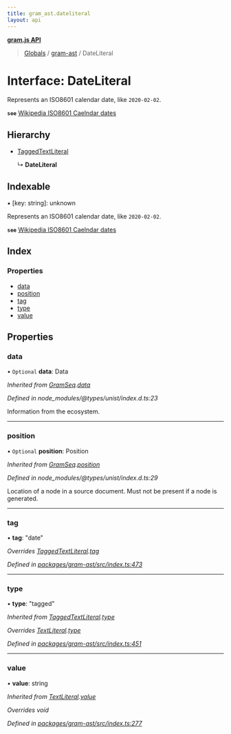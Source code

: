 ```yaml
---
title: gram_ast.dateliteral
layout: api
---
```


**[gram.js API](../README.md)**

> [Globals](../globals.md) / [gram-ast](../modules/gram_ast.md) / DateLiteral

# Interface: DateLiteral

Represents an ISO8601 calendar date, like `2020-02-02`.

**`see`** [Wikipedia ISO8601 Caelndar dates](https://en.wikipedia.org/wiki/ISO_8601#Calendar_dates)

## Hierarchy

* [TaggedTextLiteral](gram_ast.taggedtextliteral.md)

  ↳ **DateLiteral**

## Indexable

▪ [key: string]: unknown

Represents an ISO8601 calendar date, like `2020-02-02`.

**`see`** [Wikipedia ISO8601 Caelndar dates](https://en.wikipedia.org/wiki/ISO_8601#Calendar_dates)

## Index

### Properties

* [data](gram_ast.dateliteral.md#data)
* [position](gram_ast.dateliteral.md#position)
* [tag](gram_ast.dateliteral.md#tag)
* [type](gram_ast.dateliteral.md#type)
* [value](gram_ast.dateliteral.md#value)

## Properties

### data

• `Optional` **data**: Data

*Inherited from [GramSeq](gram_ast.gramseq.md).[data](gram_ast.gramseq.md#data)*

*Defined in node_modules/@types/unist/index.d.ts:23*

Information from the ecosystem.

___

### position

• `Optional` **position**: Position

*Inherited from [GramSeq](gram_ast.gramseq.md).[position](gram_ast.gramseq.md#position)*

*Defined in node_modules/@types/unist/index.d.ts:29*

Location of a node in a source document.
Must not be present if a node is generated.

___

### tag

•  **tag**: \"date\"

*Overrides [TaggedTextLiteral](gram_ast.taggedtextliteral.md).[tag](gram_ast.taggedtextliteral.md#tag)*

*Defined in [packages/gram-ast/src/index.ts:473](https://github.com/gram-data/gram-js/blob/33eec55/packages/gram-ast/src/index.ts#L473)*

___

### type

•  **type**: \"tagged\"

*Inherited from [TaggedTextLiteral](gram_ast.taggedtextliteral.md).[type](gram_ast.taggedtextliteral.md#type)*

*Overrides [TextLiteral](gram_ast.textliteral.md).[type](gram_ast.textliteral.md#type)*

*Defined in [packages/gram-ast/src/index.ts:451](https://github.com/gram-data/gram-js/blob/33eec55/packages/gram-ast/src/index.ts#L451)*

___

### value

•  **value**: string

*Inherited from [TextLiteral](gram_ast.textliteral.md).[value](gram_ast.textliteral.md#value)*

*Overrides void*

*Defined in [packages/gram-ast/src/index.ts:277](https://github.com/gram-data/gram-js/blob/33eec55/packages/gram-ast/src/index.ts#L277)*
